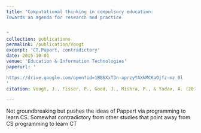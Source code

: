 ```yaml
---
title: "Computational thinking in compulsory education:
Towards an agenda for research and practice


"
collection: publications
permalink: /publication/Voogt
excerpt: 'CT,Papart, contradictory'
date: 2015-10-01
venue: 'Education & Information Technologies'
paperurl: '

https://drive.google.com/open?id=1BB6XxT3n-aprzyYAXkMCKaOjfz-mz_0l
'
citation: Voogt, J., Fisser, P., Good, J., Mishra, P., & Yadav, A. (2015). Computational thinking in compulsory education: Towards an agenda for research and practice. Education and Information Technologies, 20(4), 715-728.

---
```



Not groundbreaking but pushes the ideas of Pappert via programming to learn CS. Somewhat contradictory from other studies that point away from CS programming to learn CT
